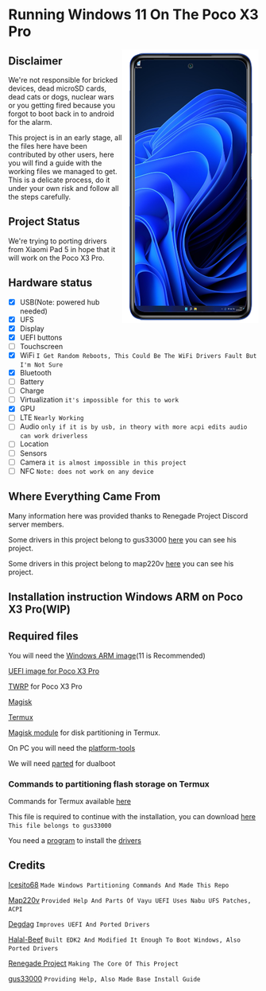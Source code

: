 # Running Windows 11 On The Poco X3 Pro

<img align="right" src="https://github.com/halal-beef/res/blob/main/vayuwindows.png" height="550">

## Disclaimer

We're not responsible for bricked devices, dead microSD cards, dead cats or dogs, nuclear wars or you getting fired because you forgot to boot back in to android for the alarm.

This project is in an early stage, all the files here have been contributed by other users, here you will find a guide with the working files we managed to get. This is a delicate process, do it under your own risk and follow all the steps carefully.






## Project Status

We're trying to porting drivers from Xiaomi Pad 5 in hope that it will work on the Poco X3 Pro.

## Hardware status
- [x] USB(Note: powered hub needed)
- [x] UFS
- [x] Display
- [x] UEFI buttons
- [ ] Touchscreen
- [x] WiFi ```I Get Random Reboots, This Could Be The WiFi Drivers Fault But I'm Not Sure```
- [x] Bluetooth
- [ ] Battery
- [ ] Charge
- [ ] Virtualization ```it's impossible for this to work```
- [x] GPU
- [ ] LTE ```Nearly Working```
- [ ] Audio ```only if it is by usb, in theory with more acpi edits audio can work driverless```
- [ ] Location
- [ ] Sensors
- [ ] Camera ```it is almost impossible in this project```
- [ ] NFC ```Note: does not work on any device```

## Where Everything Came From

Many information here was provided thanks to Renegade Project Discord server members.

Some drivers in this project belong to gus33000 [here](https://github.com/WOA-Project/SurfaceDuo-Drivers) you can see his project.

Some drivers in this project belong to map220v [here](https://github.com/map220v/MiPad5-Drivers) you can see his project.

## Installation instruction Windows ARM on Poco X3 Pro(WIP)

## Required files

You will need the [Windows ARM image](https://uupdump.net/)(11 is Recommended)

[UEFI image for Poco X3 Pro](https://github.com/Icesito68/Port-Windows-11-Poco-X3-pro/tree/main/Uefi)

[TWRP](https://twrp.me/xiaomi/xiaomipocox3pro.html) for Poco X3 Pro

[Magisk](https://github.com/topjohnwu/Magisk)

[Termux](https://f-droid.org/en/packages/com.termux/)

[Magisk module](https://github.com/evdenis/disk) for disk partitioning in Termux.

On PC you will need the [platform-tools](https://developer.android.com/studio/releases/platform-tools)

We will need [parted](https://drive.google.com/file/d/1e8kDC2fylkvJuHimlViHOuHyk8xljr6p/view) for dualboot

### Commands to partitioning flash storage on Termux

Commands for Termux available [here](https://github.com/Icesito68/Port-Windows-11-Poco-X3-pro/tree/main/commands/termux)

This file is required to continue with the installation, you can download [here](https://www.mediafire.com/file/bvibrl34nawl2wg/msc.sh/file) ```This file belongs to gus33000```

You need a [program](https://github.com/WOA-Project/DriverUpdater/releases/) to install the [drivers](https://github.com/halal-beef/Vayu-Drivers)

## Credits

[Icesito68](https://github.com/Icesito68) ```Made Windows Partitioning Commands And Made This Repo```

[Map220v](https://github.com/map220v) ```Provided Help And Parts Of Vayu UEFI Uses Nabu UFS Patches, ACPI```

[Degdag](https://github.com/degdag) ```Improves UEFI And Ported Drivers```

[Halal-Beef](https://github.com/halal-beef) ```Built EDK2 And Modified It Enough To Boot Windows, Also Ported Drivers```

[Renegade Project](https://github.com/edk2-porting) ```Making The Core Of This Project```

[gus33000](https://github.com/gus33000) ```Providing Help, Also Made Base Install Guide```

